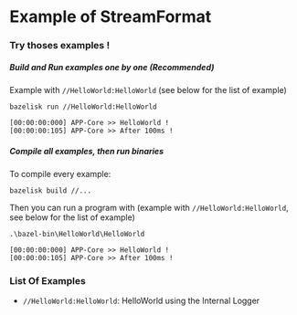 # Example of StreamFormat

### Try thoses examples !

##### Build and Run examples one by one (Recommended)
Example with `//HelloWorld:HelloWorld` (see below for the list of example)
```
bazelisk run //HelloWorld:HelloWorld

[00:00:00:000] APP-Core >> HelloWorld !
[00:00:00:105] APP-Core >> After 100ms !
```

##### Compile all examples, then run binaries
To compile every example:
```
bazelisk build //...
```

Then you can run a program with (example with `//HelloWorld:HelloWorld`, see below for the list of example)
```
.\bazel-bin\HelloWorld\HelloWorld

[00:00:00:000] APP-Core >> HelloWorld !
[00:00:00:105] APP-Core >> After 100ms !
```

### List Of Examples

- `//HelloWorld:HelloWorld`: HelloWorld using the Internal Logger
